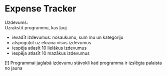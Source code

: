 # Expense Tracker

Uzdevums:  
Uzrakstīt programmu, kas ļauj  
 - ievadīt izdevumus: nosaukumu, sum mu un kategoriju  
 - atspoguļot uz ekrāna visus izdevumus  
 - iespēja atlasīt 10 lielākus izdevumus  
 - iespēja atlasīt 10 mazākus izdevumus

[!] Programmai jaglabā izdevumu stāvokli kad programma ir izslēgta palaista no jauna  
  
